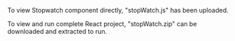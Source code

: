 To view Stopwatch component directly, "stopWatch.js" has been uploaded.


To view and run complete React project, "stopWatch.zip" can be downloaded and extracted to run.
